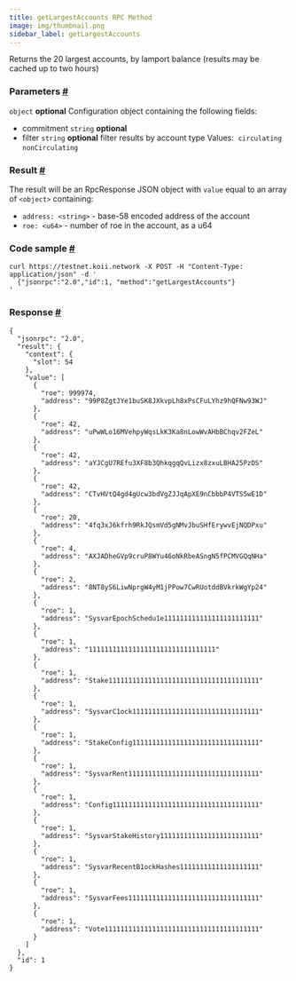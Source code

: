 ```yaml
---
title: getLargestAccounts RPC Method
image: img/thumbnail.png
sidebar_label: getLargestAccounts
---
```


Returns the 20 largest accounts, by lamport balance (results may be cached up to two hours)

### Parameters [#](#parameters)
`object` **optional**
Configuration object containing the following fields:
- commitment `string` **optional**
- filter `string` **optional**
  filter results by account type
  Values:  `circulating` `nonCirculating`

### Result [#](#result)

The result will be an RpcResponse JSON object with `value` equal to an array of `<object>` containing:

*   `address: <string>` - base-58 encoded address of the account
*   `roe: <u64>` - number of roe in the account, as a u64

### Code sample [#](#code-sample)

```
curl https://testnet.koii.network -X POST -H "Content-Type: application/json" -d '
  {"jsonrpc":"2.0","id":1, "method":"getLargestAccounts"}
'
```


### Response [#](#response)

```
{
  "jsonrpc": "2.0",
  "result": {
    "context": {
      "slot": 54
    },
    "value": [
      {
        "roe": 999974,
        "address": "99P8ZgtJYe1buSK8JXkvpLh8xPsCFuLYhz9hQFNw93WJ"
      },
      {
        "roe": 42,
        "address": "uPwWLo16MVehpyWqsLkK3Ka8nLowWvAHbBChqv2FZeL"
      },
      {
        "roe": 42,
        "address": "aYJCgU7REfu3XF8b3QhkqgqQvLizx8zxuLBHA25PzDS"
      },
      {
        "roe": 42,
        "address": "CTvHVtQ4gd4gUcw3bdVgZJJqApXE9nCbbbP4VTS5wE1D"
      },
      {
        "roe": 20,
        "address": "4fq3xJ6kfrh9RkJQsmVd5gNMvJbuSHfErywvEjNQDPxu"
      },
      {
        "roe": 4,
        "address": "AXJADheGVp9cruP8WYu46oNkRbeASngN5fPCMVGQqNHa"
      },
      {
        "roe": 2,
        "address": "8NT8yS6LiwNprgW4yM1jPPow7CwRUotddBVkrkWgYp24"
      },
      {
        "roe": 1,
        "address": "SysvarEpochSchedu1e111111111111111111111111"
      },
      {
        "roe": 1,
        "address": "11111111111111111111111111111111"
      },
      {
        "roe": 1,
        "address": "Stake11111111111111111111111111111111111111"
      },
      {
        "roe": 1,
        "address": "SysvarC1ock11111111111111111111111111111111"
      },
      {
        "roe": 1,
        "address": "StakeConfig11111111111111111111111111111111"
      },
      {
        "roe": 1,
        "address": "SysvarRent111111111111111111111111111111111"
      },
      {
        "roe": 1,
        "address": "Config1111111111111111111111111111111111111"
      },
      {
        "roe": 1,
        "address": "SysvarStakeHistory1111111111111111111111111"
      },
      {
        "roe": 1,
        "address": "SysvarRecentB1ockHashes11111111111111111111"
      },
      {
        "roe": 1,
        "address": "SysvarFees111111111111111111111111111111111"
      },
      {
        "roe": 1,
        "address": "Vote111111111111111111111111111111111111111"
      }
    ]
  },
  "id": 1
}
```
